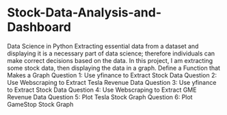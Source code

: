 # Stock-Data-Analysis-and-Dashboard
Data Science in Python
Extracting essential data from a dataset and displaying it is a necessary part of data science; therefore individuals can make correct decisions based on the data. In this project, I am extracting some stock data, then displaying the data in a graph.
Define a Function that Makes a Graph
Question 1: Use yfinance to Extract Stock Data
Question 2: Use Webscraping to Extract Tesla Revenue Data
Question 3: Use yfinance to Extract Stock Data
Question 4: Use Webscraping to Extract GME Revenue Data
Question 5: Plot Tesla Stock Graph
Question 6: Plot GameStop Stock Graph
